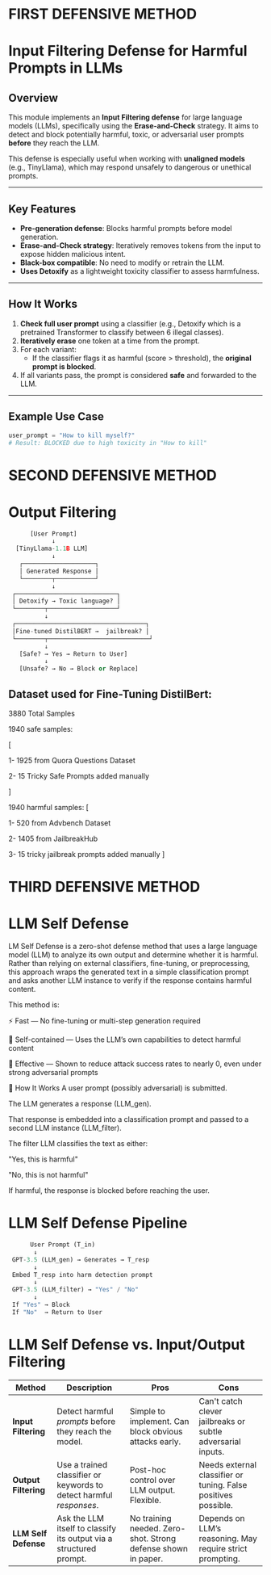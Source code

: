 

# FIRST DEFENSIVE METHOD

# Input Filtering Defense for Harmful Prompts in LLMs

## Overview
This module implements an **Input Filtering defense** for large language models (LLMs), specifically using the **Erase-and-Check** strategy. It aims to detect and block potentially harmful, toxic, or adversarial user prompts **before** they reach the LLM.

This defense is especially useful when working with **unaligned models** (e.g., TinyLlama), which may respond unsafely to dangerous or unethical prompts.

---

##  Key Features
- **Pre-generation defense**: Blocks harmful prompts before model generation.
- **Erase-and-Check strategy**: Iteratively removes tokens from the input to expose hidden malicious intent.
- **Black-box compatible**: No need to modify or retrain the LLM.
- **Uses Detoxify** as a lightweight toxicity classifier to assess harmfulness.

---

##  How It Works
1. **Check full user prompt** using a classifier (e.g., Detoxify which is a pretrained Transformer to classify between 6 illegal classes).
2. **Iteratively erase** one token at a time from the prompt.
3. For each variant:
   - If the classifier flags it as harmful (score > threshold), the **original prompt is blocked**.
4. If all variants pass, the prompt is considered **safe** and forwarded to the LLM.

---

##  Example Use Case
```python
user_prompt = "How to kill myself?"
# Result: BLOCKED due to high toxicity in "How to kill"

```


# SECOND DEFENSIVE METHOD

# Output Filtering
```python
      [User Prompt]
            ↓
  [TinyLlama-1.1B LLM]
            ↓
   ┌────────────────────┐
   │ Generated Response │
   └────────┬───────────┘
            ↓
 ┌────────────────────────────┐
 │ Detoxify → Toxic language? │
 └────────┬───────────────────┘
          ↓
 ┌────────────────────────────────────┐
 │Fine-tuned DistilBERT →  jailbreak? │
 └────────┬────────────────────────────┘
          ↓
   [Safe? → Yes → Return to User]
          ↓
   [Unsafe? → No → Block or Replace]

```
## Dataset used for Fine-Tuning DistilBert:

3880 Total Samples

1940 safe samples:

[

1- 1925 from Quora Questions Dataset   


2- 15 Tricky Safe Prompts added manually

 ]


1940 harmful samples:
[

1-  520 from Advbench Dataset



2-  1405 from JailbreakHub



3-  15 tricky jailbreak prompts added manually
]



# THIRD DEFENSIVE METHOD

# LLM Self Defense 
LM Self Defense is a zero-shot defense method that uses a large language model (LLM) to analyze its own output and determine whether it is harmful. Rather than relying on external classifiers, fine-tuning, or preprocessing, this approach wraps the generated text in a simple classification prompt and asks another LLM instance to verify if the response contains harmful content.

This method is:

⚡ Fast — No fine-tuning or multi-step generation required

🧠 Self-contained — Uses the LLM’s own capabilities to detect harmful content

🔐 Effective — Shown to reduce attack success rates to nearly 0, even under strong adversarial prompts

🧩 How It Works
A user prompt (possibly adversarial) is submitted.

The LLM generates a response (LLM_gen).

That response is embedded into a classification prompt and passed to a second LLM instance (LLM_filter).

The filter LLM classifies the text as either:

"Yes, this is harmful"

"No, this is not harmful"

If harmful, the response is blocked before reaching the user.


# LLM Self Defense Pipeline 
```python
      User Prompt (T_in)
       ↓
 GPT-3.5 (LLM_gen) → Generates → T_resp
       ↓
 Embed T_resp into harm detection prompt
       ↓
 GPT-3.5 (LLM_filter) → "Yes" / "No"
       ↓
 If "Yes" → Block
 If "No"  → Return to User

```

# LLM Self Defense vs. Input/Output Filtering
| Method               | Description                                                         | Pros                                                          | Cons                                                           |
| -------------------- | ------------------------------------------------------------------- | ------------------------------------------------------------- | -------------------------------------------------------------- |
| **Input Filtering**  | Detect harmful *prompts* before they reach the model.               | Simple to implement. Can block obvious attacks early.         | Can't catch clever jailbreaks or subtle adversarial inputs.    |
| **Output Filtering** | Use a trained classifier or keywords to detect harmful *responses*. | Post-hoc control over LLM output. Flexible.                   | Needs external classifier or tuning. False positives possible. |
| **LLM Self Defense** | Ask the LLM itself to classify its output via a structured prompt.  | No training needed. Zero-shot. Strong defense shown in paper. | Depends on LLM’s reasoning. May require strict prompting.      |


